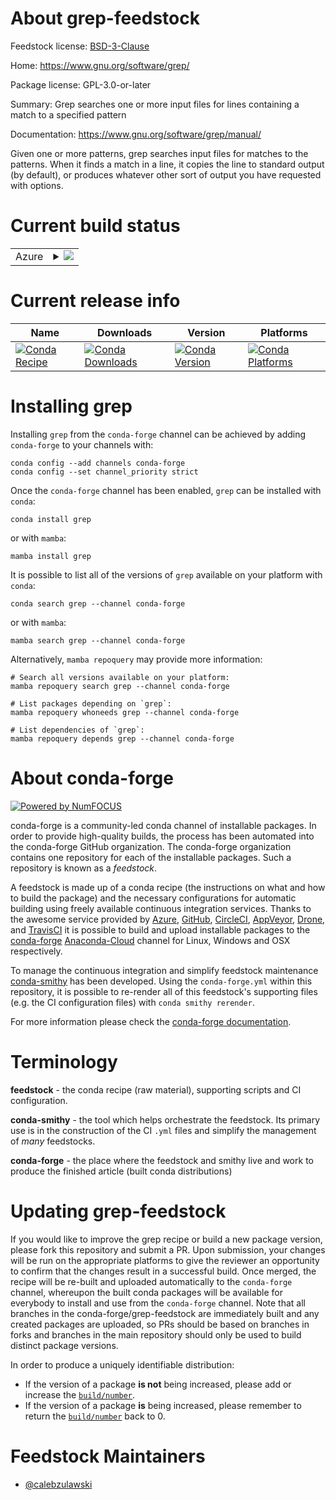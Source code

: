 About grep-feedstock
====================

Feedstock license: [BSD-3-Clause](https://github.com/conda-forge/grep-feedstock/blob/main/LICENSE.txt)

Home: https://www.gnu.org/software/grep/

Package license: GPL-3.0-or-later

Summary: Grep searches one or more input files for lines containing a match to a
specified pattern


Documentation: https://www.gnu.org/software/grep/manual/

Given one or more patterns, grep searches input files for matches to the
patterns. When it finds a match in a line, it copies the line to standard
output (by default), or produces whatever other sort of output you have
requested with options.


Current build status
====================


<table>
    
  <tr>
    <td>Azure</td>
    <td>
      <details>
        <summary>
          <a href="https://dev.azure.com/conda-forge/feedstock-builds/_build/latest?definitionId=18907&branchName=main">
            <img src="https://dev.azure.com/conda-forge/feedstock-builds/_apis/build/status/grep-feedstock?branchName=main">
          </a>
        </summary>
        <table>
          <thead><tr><th>Variant</th><th>Status</th></tr></thead>
          <tbody><tr>
              <td>linux_64</td>
              <td>
                <a href="https://dev.azure.com/conda-forge/feedstock-builds/_build/latest?definitionId=18907&branchName=main">
                  <img src="https://dev.azure.com/conda-forge/feedstock-builds/_apis/build/status/grep-feedstock?branchName=main&jobName=linux&configuration=linux%20linux_64_" alt="variant">
                </a>
              </td>
            </tr><tr>
              <td>osx_64</td>
              <td>
                <a href="https://dev.azure.com/conda-forge/feedstock-builds/_build/latest?definitionId=18907&branchName=main">
                  <img src="https://dev.azure.com/conda-forge/feedstock-builds/_apis/build/status/grep-feedstock?branchName=main&jobName=osx&configuration=osx%20osx_64_" alt="variant">
                </a>
              </td>
            </tr>
          </tbody>
        </table>
      </details>
    </td>
  </tr>
</table>

Current release info
====================

| Name | Downloads | Version | Platforms |
| --- | --- | --- | --- |
| [![Conda Recipe](https://img.shields.io/badge/recipe-grep-green.svg)](https://anaconda.org/conda-forge/grep) | [![Conda Downloads](https://img.shields.io/conda/dn/conda-forge/grep.svg)](https://anaconda.org/conda-forge/grep) | [![Conda Version](https://img.shields.io/conda/vn/conda-forge/grep.svg)](https://anaconda.org/conda-forge/grep) | [![Conda Platforms](https://img.shields.io/conda/pn/conda-forge/grep.svg)](https://anaconda.org/conda-forge/grep) |

Installing grep
===============

Installing `grep` from the `conda-forge` channel can be achieved by adding `conda-forge` to your channels with:

```
conda config --add channels conda-forge
conda config --set channel_priority strict
```

Once the `conda-forge` channel has been enabled, `grep` can be installed with `conda`:

```
conda install grep
```

or with `mamba`:

```
mamba install grep
```

It is possible to list all of the versions of `grep` available on your platform with `conda`:

```
conda search grep --channel conda-forge
```

or with `mamba`:

```
mamba search grep --channel conda-forge
```

Alternatively, `mamba repoquery` may provide more information:

```
# Search all versions available on your platform:
mamba repoquery search grep --channel conda-forge

# List packages depending on `grep`:
mamba repoquery whoneeds grep --channel conda-forge

# List dependencies of `grep`:
mamba repoquery depends grep --channel conda-forge
```


About conda-forge
=================

[![Powered by
NumFOCUS](https://img.shields.io/badge/powered%20by-NumFOCUS-orange.svg?style=flat&colorA=E1523D&colorB=007D8A)](https://numfocus.org)

conda-forge is a community-led conda channel of installable packages.
In order to provide high-quality builds, the process has been automated into the
conda-forge GitHub organization. The conda-forge organization contains one repository
for each of the installable packages. Such a repository is known as a *feedstock*.

A feedstock is made up of a conda recipe (the instructions on what and how to build
the package) and the necessary configurations for automatic building using freely
available continuous integration services. Thanks to the awesome service provided by
[Azure](https://azure.microsoft.com/en-us/services/devops/), [GitHub](https://github.com/),
[CircleCI](https://circleci.com/), [AppVeyor](https://www.appveyor.com/),
[Drone](https://cloud.drone.io/welcome), and [TravisCI](https://travis-ci.com/)
it is possible to build and upload installable packages to the
[conda-forge](https://anaconda.org/conda-forge) [Anaconda-Cloud](https://anaconda.org/)
channel for Linux, Windows and OSX respectively.

To manage the continuous integration and simplify feedstock maintenance
[conda-smithy](https://github.com/conda-forge/conda-smithy) has been developed.
Using the ``conda-forge.yml`` within this repository, it is possible to re-render all of
this feedstock's supporting files (e.g. the CI configuration files) with ``conda smithy rerender``.

For more information please check the [conda-forge documentation](https://conda-forge.org/docs/).

Terminology
===========

**feedstock** - the conda recipe (raw material), supporting scripts and CI configuration.

**conda-smithy** - the tool which helps orchestrate the feedstock.
                   Its primary use is in the construction of the CI ``.yml`` files
                   and simplify the management of *many* feedstocks.

**conda-forge** - the place where the feedstock and smithy live and work to
                  produce the finished article (built conda distributions)


Updating grep-feedstock
=======================

If you would like to improve the grep recipe or build a new
package version, please fork this repository and submit a PR. Upon submission,
your changes will be run on the appropriate platforms to give the reviewer an
opportunity to confirm that the changes result in a successful build. Once
merged, the recipe will be re-built and uploaded automatically to the
`conda-forge` channel, whereupon the built conda packages will be available for
everybody to install and use from the `conda-forge` channel.
Note that all branches in the conda-forge/grep-feedstock are
immediately built and any created packages are uploaded, so PRs should be based
on branches in forks and branches in the main repository should only be used to
build distinct package versions.

In order to produce a uniquely identifiable distribution:
 * If the version of a package **is not** being increased, please add or increase
   the [``build/number``](https://docs.conda.io/projects/conda-build/en/latest/resources/define-metadata.html#build-number-and-string).
 * If the version of a package **is** being increased, please remember to return
   the [``build/number``](https://docs.conda.io/projects/conda-build/en/latest/resources/define-metadata.html#build-number-and-string)
   back to 0.

Feedstock Maintainers
=====================

* [@calebzulawski](https://github.com/calebzulawski/)

